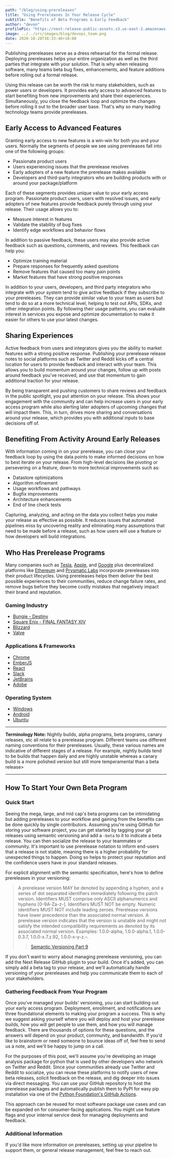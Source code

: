 ```yaml
---
path: "/blog/using-prereleases"
title: "Using Prereleases In Your Release Cycle"
subtitle: "Benefits of Beta Programs & Early Feedback"
author: "devon"
profilePic: "https://next-release-public-assets.s3.us-east-2.amazonaws.com/devon_profile_pic.png"
image: ../../src/images/blog/devops_team.png
date: 2020-10-28T16:33:46+10:00
---
```


Publishing prereleases serve as a dress rehearsal for the formal release.
Deploying prereleases helps your entire organization as well as the third
parties that integrate with your solution. That is why when releasing
software, many teams beta bug fixes, enhancements, and feature additions
before rolling out a formal release.

Using this release can be worth the risk to many stakeholders, such as
power users or developers. It provides early access to advanced features
to start benefiting from new improvements and share their experiences.
Simultaneously, you close the feedback loop and optimize the changes
before rolling it out to the broader user base. That's why so many
leading technology teams provide prereleases.

## Early Access to Advanced Features

Granting early access to new features is a win-win for both you and your
users. Normally the segments of people we see using prereleases fall into
one of the following groups:

-   Passionate product users
-   Users experiencing issues that the prerelease resolves
-   Early adopters of a new feature the prerelease makes available
-   Developers and third-party integrators who are building products with or
    around your package/platform

Each of these segments provides unique value to your early access
program. Passionate product users, users with resolved issues, and
early adopters of new features provide feedback purely through using
your release. Their usage allows you to:

-   Measure interest in features
-   Validate the stability of bug fixes
-   Identify edge workflows and behavior flows

In addition to passive feedback, these users may also provide active
feedback such as questions, comments, and reviews. This feedback can
help you:

-   Optimize training material
-   Prepare responses for frequently asked questions
-   Remove features that caused too many pain points
-   Market features that have strong positive responses

In addition to your users, developers, and third party integrators who
integrate with your system tend to give active feedback if they
subscribe to your prereleases. They can provide similar value to
your team as users but tend to do so at a more technical level,
helping to test out APIs, SDKs, and other integration points. By
following their usage patterns, you can evaluate interest in services
you expose and optimize documentation to make it easier for others to
use your latest changes.

## Sharing Experiences

Active feedback from users and integrators gives you the ability to
market features with a strong positive response. Publishing your
prerelease release notes to social platforms such as Twitter and Reddit
kicks off a central location for users to provide feedback and interact
with your team. This allows you to build momentum around your changes,
follow up with posts around feedback you've received, and use that
momentum to gain additional traction for your release.

By being transparent and pushing customers to share reviews and feedback
in the public spotlight, you put attention on your release. This shows
your engagement with the community and can help increase users in your
early access program while also alerting later adopters of upcoming
changes that will impact them. This, in turn, drives more sharing
and conversations around your release, which provides you with
additional inputs to base decisions off of.

## Benefiting From Activity Around Early Releases

With information coming in on your prerelease, you can close your feedback
loop by using the data points to make informed decisions on how to best
iterate on your release. From high-level decisions like pivoting or
persevering on a feature, down to more technical improvements such as:

-   Datastore optimizations
-   Algorithm refinement
-   Usage workflows and pathways
-   Bugfix improvements
-   Architecture enhancements
-   End of line check tests

Capturing, analyzing, and acting on the data you collect helps you
make your release as effective as possible. It reduces issues that
automated pipelines miss by uncovering reality and eliminating many
assumptions that need to be made before a release, such as how users
will use a feature or how developers will build integrations.

## Who Has Prerelease Programs

Many companies such as [Tesla](https://www.reddit.com/r/TeslaModel3/comments/b2bhr3/how_to_get_on_teslas_early_access_program/),
[Apple](https://beta.apple.com/sp/betaprogram/faq), and [Google](https://www.google.com/android/beta)
plus decentralized platforms like [Ethereum](https://ethereum.org/en/eth2/) and
[Prysmatic Labs](https://prysmaticlabs.com/) incorporate prereleases
into their product lifecycles. Using prereleases helps them deliver
the best possible experiences to their communities, reduce change
failure rates, and remove bugs before they become costly mistakes
that negatively impact their brand and reputation.

### Gaming Industry

-   [Bungie - Destiny](https://www.bungie.net/en/News/Article/11643/7_the-destiny-beta)
-   [Square Enix - FINAL FANTASY XIV](https://www.finalfantasyxiv.com/preparebeta/index_en.html)
-   [Blizzard](https://us.battle.net/support/en/article/7064)
-   [Valve](https://developer.valvesoftware.com/wiki/Category:Beta_Releases)

### Applications & Frameworks

-   [Chrome](https://www.google.com/chrome/beta/)
-   [EmberJS](https://emberjs.com/releases)
-   [React](https://reactjs.org/blog/2015/08/03/new-react-devtools-beta.html)
-   [Slack](https://slack.com/help/articles/226192087-Join-Slack%E2%80%99s-desktop-app-beta-program)
-   [JetBrains](https://www.jetbrains.com/pycharm/nextversion/)
-   [Adobe](https://blog.adobe.com/en/publish/2020/03/19/introducing-public-beta.html#gs.jqrh12)

### Operating System

-   [Windows](https://insider.windows.com/en-us/)
-   [Android](https://www.google.com/android/beta)
-   [Ubuntu](https://9to5linux.com/ubuntu-20-10-beta-is-now-available-for-download)

---

**Terminology Note:**
Nightly builds, alpha programs, beta programs,
canary releases, etc all relate to a prerelease program. Different teams
use different naming conventions for their prereleases. Usually, these
various names are indicative of different stages of a release. For
example, nightly builds tend to be builds that happen daily and are
highly unstable whereas a canary build is a more polished version but
still more temperamental than a beta release>

---

## How To Start Your Own Beta Program

### Quick Start

Seeing the mega, large, and mid cap's beta programs can be intimidating
but adding prereleases to your workflow and gaining from the benefits can
be done quickly by single contributors. Assuming you're using GitHub for
storing your software project, you can get started by tagging your git
releases using semantic versioning and add a `-beta` to it to indicate a
beta release. You can then socialize the release to your teammates or
community. It's important to use prerelease notation to inform end-users
that a release is not stable, meaning there is a higher probability for
unexpected things to happen. Doing so helps to protect your reputation
and the confidence users have in your standard releases.

For explicit alignment with the semantic specification, here's how to
define prereleases in your versioning:

> A prerelease version MAY be denoted by appending a hyphen, and a series
> of dot separated identifiers immediately following the patch version.
> Identifiers MUST comprise only ASCII alphanumerics and hyphens
> [0-9A-Za-z-]. Identifiers MUST NOT be empty. Numeric identifiers MUST
> NOT include leading zeroes. Prerelease versions have lower precedence
> than the associated normal version. A prerelease version indicates
> that the version is unstable and might not satisfy the intended
> compatibility requirements as denoted by its associated normal
> version. Examples: 1.0.0-alpha, 1.0.0-alpha.1, 1.0.0-0.3.7, 1.0.0-x.7.z.92,
> 1.0.0-x-y-z.–.
>
> > [Semantic Versioning Part 9](https://semver.org/#spec-item-9)

If you don't want to worry about managing prerelease versioning, you
can add the Next Release GitHub plugin to your build. Once it's added,
you can simply add a beta tag to your release, and we'll automatically
handle versioning of your prereleases and help you communicate them
to each of your stakeholders.

### Gathering Feedback From Your Program

Once you've managed your builds' versioning, you can start building out
your early access program. Deployment, enrollment, and notifications are
three foundational elements to making your program a success. This is why
we suggest asking yourself where you will deploy and host your prerelease
builds, how you will get people to use them, and how you will manage
feedback. There are thousands of options for these questions, and the
answers will depend on your product, community, and bandwidth. If you'd
like to brainstorm or need someone to bounce ideas off of, feel free to
send us a note, and we'll be happy to jump on a call.

For the purposes of this post, we'll assume you're developing an image
analysis package for python that is used by other developers who network
on Twitter and Reddit. Since your communities already use Twitter and
Reddit to socialize, you can reuse these platforms to notify users of
new beta releases, solicit feedback on the release, and dig deeper into
issues via direct messaging. You can use your GitHub repository to host the
prerelease packages and automatically publish them to PyPI for easy pip
installation via one of the [Python Foundation's GitHub Actions](https://packaging.python.org/guides/publishing-package-distribution-releases-using-github-actions-ci-cd-workflows/).

This approach can be reused for most software package use cases and can be
expanded on for consumer-facing applications. You might use feature flags and
your internal service desk for managing deployments and feedback.

### Additional Information

If you'd like more information on prereleases, setting up your pipeline to
support them, or general release management, feel free to reach out.
